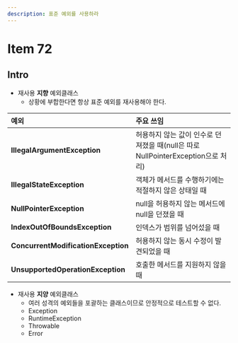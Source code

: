 ```yaml
---
description: 표준 예외를 사용하라
---
```


# Item 72

## Intro

- 재사용 **지향** 예외클래스
	- 상황에 부합한다면 항상 표준 예외를 재사용해야 한다.

|**예외**|**주요 쓰임**|
|:---|:---|
|**IllegalArgumentException**|허용하지 않는 값이 인수로 던져졌을 때(null은 따로 NullPointerException으로 처리)|
|**IllegalStateException**|객체가 메서드를 수행하기에는 적절하지 않은 상태일 때|
|**NullPointerException**|null을 허용하지 않는 메서드에 null을 던졌을 때|
|**IndexOutOfBoundsException**|인덱스가 범위를 넘어섰을 때|
|**ConcurrentModificationException**|허용하지 않는 동시 수정이 발견되었을 때|
|**UnsupportedOperationException**|호출한 메서드를 지원하지 않을 때|

- 재사용 **지양** 예외클래스
    - 여러 성격의 예외들을 포괄하는 클래스이므로 안정적으로 테스트할 수 없다.
	- Exception
	- RuntimeException
	- Throwable
	- Error
